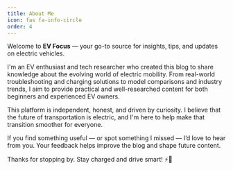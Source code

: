 ```yaml
---
title: About Me
icon: fas fa-info-circle
order: 4
---
```


Welcome to **EV Focus** — your go-to source for insights, tips, and updates on electric vehicles.

I'm an EV enthusiast and tech researcher who created this blog to share knowledge about the evolving world of electric mobility. From real-world troubleshooting and charging solutions to model comparisons and industry trends, I aim to provide practical and well-researched content for both beginners and experienced EV owners.

This platform is independent, honest, and driven by curiosity. I believe that the future of transportation is electric, and I'm here to help make that transition smoother for everyone.

If you find something useful — or spot something I missed — I’d love to hear from you. Your feedback helps improve the blog and shape future content.

Thanks for stopping by. Stay charged and drive smart! ⚡🚗
